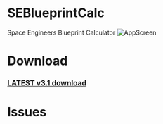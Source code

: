 # SEBlueprintCalc
Space Engineers Blueprint Calculator
![AppScreen](https://repository-images.githubusercontent.com/332502325/0c3fb71a-744f-48cc-bc1b-e5fc2b6ba56d)

# Download
### [LATEST v3.1 download](https://raw.githubusercontent.com/Guzuu/SEBlueprintCalc/gh-pages/Installer/setup.exe)

# Issues
